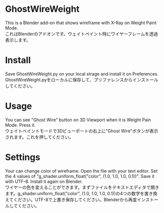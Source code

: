 # GhostWireWeight
This is a Blender add-on that shows wireframe with X-Ray on Weight Paint Mode.
<br>
これはBlenderのアドオンです。ウェイトペイント時にワイヤーフレームを透過表示します。

# Install
Save GhostWireWeight.py on your local strage and install it on Preferences.
<br>
GhostWireWeight.pyをローカルに保存して、プリファレンスからインストールしてください。

# Usage
You can see "Ghost Wire" button on 3D Viewport when it is Weight Pain Mode. Press it.
<br>
ウェイトペイントモードで3Dビューポートの右上に"Ghost Wire"ボタンが表示されます。これを押してください。

# Settings
Your can change color of wireframe. Open the file with your text editor. Set the 4 values of "g_shader.uniform_float("color", (1.0, 1.0, 1.0, 0.1))". Save it with UTF-8. Install it again on Blender.
<br>
ワイヤーの色を変えることができます。まずファイルをテキストエディタで開きます。g_shader.uniform_float("color", (1.0, 1.0, 1.0, 0.1))の4つの数字を書き換えてください。UTF-8で上書き保存してください。Blenderから再度インストールしてください。


